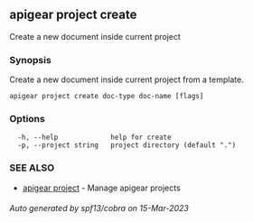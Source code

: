 ## apigear project create

Create a new document inside current project

### Synopsis

Create a new document inside current project from a template.

```
apigear project create doc-type doc-name [flags]
```

### Options

```
  -h, --help             help for create
  -p, --project string   project directory (default ".")
```

### SEE ALSO

* [apigear project](apigear_project.md)	 - Manage apigear projects

###### Auto generated by spf13/cobra on 15-Mar-2023

